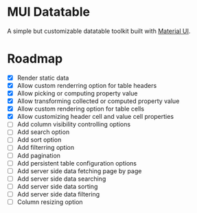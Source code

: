# MUI Datatable

A simple but customizable datatable toolkit built with
[Material UI](https://mui.com/ "Material UI").

# Roadmap

- [X] Render static data
- [X] Allow custom renderring option for table headers
- [X] Allow picking or computing property value
- [X] Allow transforming collected or computed property value
- [X] Allow custom rendering option for table cells
- [X] Allow customizing header cell and value cell properties
- [ ] Add column visibility controlling options
- [ ] Add search option
- [ ] Add sort option
- [ ] Add filterring option
- [ ] Add pagination
- [ ] Add persistent table configuration options
- [ ] Add server side data fetching page by page
- [ ] Add server side data searching
- [ ] Add server side data sorting
- [ ] Add server side data filtering
- [ ] Column resizing option
